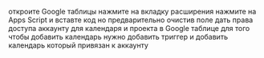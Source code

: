 откроите Google таблицы нажмите на вкладку расширения нажмите на Apps Script  и вставте код но предварительно очистив поле
дать права доступа аккаунту для календаря и проекта в Google таблице
для того чтобы добавить календарь нужно добавить триггер и добавить календарь который привязан к аккаунту
